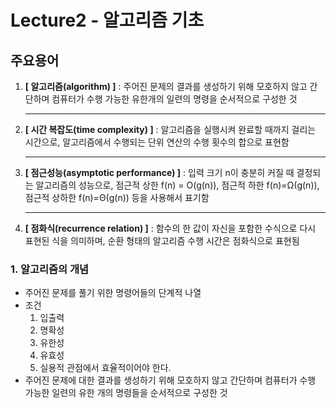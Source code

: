 # Lecture2 - 알고리즘 기초

## 주요용어

1. **[ 알고리즘(algorithm) ]**
   : 주어진 문제의 결과를 생성하기 위해 모호하지 않고 간단하며 컴퓨터가 수행 가능한 유한개의 일련의 명령을 순서적으로 구성한 것
   
2. ------

   **[ 시간 복잡도(time complexity) ]**
   : 알고리즘을 실행시켜 완료할 때까지 걸리는 시간으로, 알고리즘에서 수행되는 단위 연산의 수행 횟수의 합으로 표현함

3. ------

   **[ 점근성능(asymptotic performance) ]**
   : 입력 크기 n이 충분히 커질 때 결정되는 알고리즘의 성능으로, 점근적 상한 f(n) = O(g(n)), 점근적 하한 f(n)=Ω(g(n)), 점근적 상하한 f(n)=Θ(g(n)) 등을 사용해서 표기함

4. ------

   **[ 점화식(recurrence relation) ]**
   : 함수의 한 값이 자신을 포함한 수식으로 다시 표현된 식을 의미하며, 순환 형태의 알고리즘 수행 시간은 점화식으로 표현됨

### 1. 알고리즘의 개념

- 주어진 문제를 풀기 위한 명령어들의 단계적 나열
- 조건 
  1. 입출력
  2. 명확성
  3. 유한성
  4. 유효성
  5. 실용적 관점에서 효율적이어야 한다. 
- 주어진 문제에 대한 결과를 생성하기 위해 모호하지 않고 간단하며 컴퓨터가 수행 가능한 일련의 유한 개의 명령들을 순서적으로 구성한 것



















